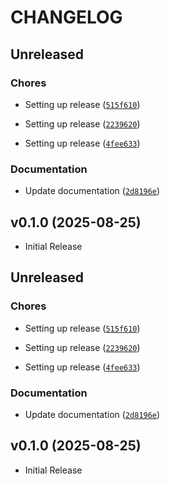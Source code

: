 # CHANGELOG

<!-- version list -->

## Unreleased

### Chores

- Setting up release
  ([`515f610`](https://github.com/rubensgomes/java-mcp/commit/515f6107f56d59082c411ece0a145f46cfa7b8df))

- Setting up release
  ([`2239620`](https://github.com/rubensgomes/java-mcp/commit/22396207a20be8f7a72794a0bd1bdebf0ff7fbfd))

- Setting up release
  ([`4fee633`](https://github.com/rubensgomes/java-mcp/commit/4fee633349ed9a786658786111c6528067ef29f3))

### Documentation

- Update documentation
  ([`2d8196e`](https://github.com/rubensgomes/java-mcp/commit/2d8196e7aefe0289d690b9c45bb37ba26b654c26))


## v0.1.0 (2025-08-25)

- Initial Release

## Unreleased

### Chores

- Setting up release
  ([`515f610`](https://github.com/rubensgomes/java-mcp/commit/515f6107f56d59082c411ece0a145f46cfa7b8df))

- Setting up release
  ([`2239620`](https://github.com/rubensgomes/java-mcp/commit/22396207a20be8f7a72794a0bd1bdebf0ff7fbfd))

- Setting up release
  ([`4fee633`](https://github.com/rubensgomes/java-mcp/commit/4fee633349ed9a786658786111c6528067ef29f3))

### Documentation

- Update documentation
  ([`2d8196e`](https://github.com/rubensgomes/java-mcp/commit/2d8196e7aefe0289d690b9c45bb37ba26b654c26))


## v0.1.0 (2025-08-25)

- Initial Release
